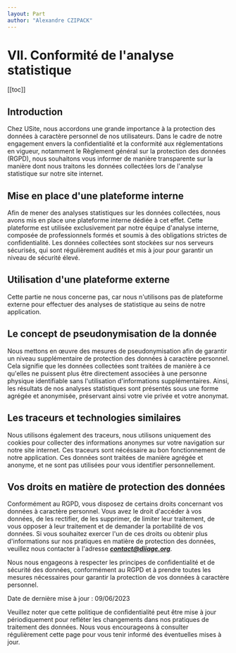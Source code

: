 ```yaml
---
layout: Part
author: "Alexandre CZIPACK"
---
```


# VII. Conformité de l'analyse statistique

[[toc]]

## Introduction

Chez USite, nous accordons une grande importance à la protection des données à caractère personnel de nos utilisateurs. Dans le cadre de notre engagement envers la confidentialité et la conformité aux réglementations en vigueur, notamment le Règlement général sur la protection des données (RGPD), nous souhaitons vous informer de manière transparente sur la manière dont nous traitons les données collectées lors de l'analyse statistique sur notre site internet.

## Mise en place d'une plateforme interne

Afin de mener des analyses statistiques sur les données collectées, nous avons mis en place une plateforme interne dédiée à cet effet. Cette plateforme est utilisée exclusivement par notre équipe d'analyse interne, composée de professionnels formés et soumis à des obligations strictes de confidentialité. Les données collectées sont stockées sur nos serveurs sécurisés, qui sont régulièrement audités et mis à jour pour garantir un niveau de sécurité élevé.

## Utilisation d'une plateforme externe

Cette partie ne nous concerne pas, car nous n'utilisons pas de plateforme externe pour effectuer des analyses de statistique au seins de notre application.

## Le concept de pseudonymisation de la donnée

Nous mettons en œuvre des mesures de pseudonymisation afin de garantir un niveau supplémentaire de protection des données à caractère personnel. Cela signifie que les données collectées sont traitées de manière à ce qu'elles ne puissent plus être directement associées à une personne physique identifiable sans l'utilisation d'informations supplémentaires. Ainsi, les résultats de nos analyses statistiques sont présentés sous une forme agrégée et anonymisée, préservant ainsi votre vie privée et votre anonymat.

## Les traceurs et technologies similaires

Nous utilisons également des traceurs, nous utilisons uniquement des cookies pour collecter des informations anonymes sur votre navigation sur notre site internet. Ces traceurs sont nécéssaire au bon fonctionnement de notre application. Ces données sont traitées de manière agrégée et anonyme, et ne sont pas utilisées pour vous identifier personnellement.

## Vos droits en matière de protection des données

Conformément au RGPD, vous disposez de certains droits concernant vos données à caractère personnel. Vous avez le droit d'accéder à vos données, de les rectifier, de les supprimer, de limiter leur traitement, de vous opposer à leur traitement et de demander la portabilité de vos données. Si vous souhaitez exercer l'un de ces droits ou obtenir plus d'informations sur nos pratiques en matière de protection des données, veuillez nous contacter à l'adresse ***contact@diiage.org***.

Nous nous engageons à respecter les principes de confidentialité et de sécurité des données, conformément au RGPD et à prendre toutes les mesures nécessaires pour garantir la protection de vos données à caractère personnel.

Date de dernière mise à jour : 09/06/2023

Veuillez noter que cette politique de confidentialité peut être mise à jour périodiquement pour refléter les changements dans nos pratiques de traitement des données. Nous vous encourageons à consulter régulièrement cette page pour vous tenir informé des éventuelles mises à jour.
